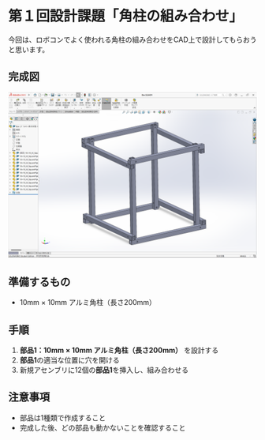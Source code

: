 # 第１回設計課題「角柱の組み合わせ」

今回は、ロボコンでよく使われる角柱の組み合わせをCAD上で設計してもらおうと思います。

## 完成図
![スクリーンショット (27) 1](./img/%E3%82%B9%E3%82%AF%E3%83%AA%E3%83%BC%E3%83%B3%E3%82%B7%E3%83%A7%E3%83%83%E3%83%88%20(27).png)


## 準備するもの
* 10mm × 10mm アルミ角柱（長さ200mm）

## 手順
1. **部品1：10mm × 10mm アルミ角柱（長さ200mm）** を設計する
2. **部品1**の適当な位置に穴を開ける
3. 新規アセンブリに12個の**部品1**を挿入し、組み合わせる

## 注意事項
* 部品は1種類で作成すること
* 完成した後、どの部品も動かないことを確認すること